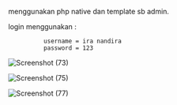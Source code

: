 menggunakan php native dan template sb admin.

login menggunakan :

              username = ira nandira
              password = 123

![Screenshot (73)](https://user-images.githubusercontent.com/82190659/161274566-d8bc99ca-2b7d-4e00-8eef-566b1ea76442.png)


![Screenshot (75)](https://user-images.githubusercontent.com/82190659/161277705-d7b2a60e-979c-4419-b1bc-01a5b5c998e0.png)

![Screenshot (77)](https://user-images.githubusercontent.com/82190659/161363000-a3f128af-348e-4e98-9090-7b9aceeb50cf.png)


